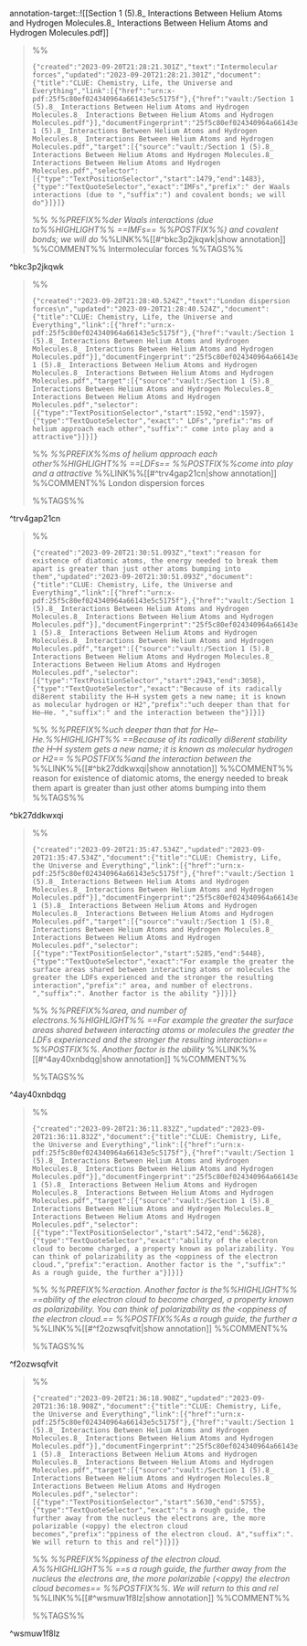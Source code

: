 annotation-target::![[Section 1 (5).8_ Interactions Between Helium Atoms and Hydrogen Molecules.8_ Interactions Between Helium Atoms and Hydrogen Molecules.pdf]]

>%%
>```annotation-json
>{"created":"2023-09-20T21:28:21.301Z","text":"Intermolecular forces","updated":"2023-09-20T21:28:21.301Z","document":{"title":"CLUE: Chemistry, Life, the Universe and Everything","link":[{"href":"urn:x-pdf:25f5c80ef024340964a66143e5c5175f"},{"href":"vault:/Section 1 (5).8_ Interactions Between Helium Atoms and Hydrogen Molecules.8_ Interactions Between Helium Atoms and Hydrogen Molecules.pdf"}],"documentFingerprint":"25f5c80ef024340964a66143e5c5175f"},"uri":"vault:/Section 1 (5).8_ Interactions Between Helium Atoms and Hydrogen Molecules.8_ Interactions Between Helium Atoms and Hydrogen Molecules.pdf","target":[{"source":"vault:/Section 1 (5).8_ Interactions Between Helium Atoms and Hydrogen Molecules.8_ Interactions Between Helium Atoms and Hydrogen Molecules.pdf","selector":[{"type":"TextPositionSelector","start":1479,"end":1483},{"type":"TextQuoteSelector","exact":"IMFs","prefix":" der Waals interactions (due to ","suffix":") and covalent bonds; we will do"}]}]}
>```
>%%
>*%%PREFIX%%der Waals interactions (due to%%HIGHLIGHT%% ==IMFs== %%POSTFIX%%) and covalent bonds; we will do*
>%%LINK%%[[#^bkc3p2jkqwk|show annotation]]
>%%COMMENT%%
>Intermolecular forces
>%%TAGS%%
>
^bkc3p2jkqwk


>%%
>```annotation-json
>{"created":"2023-09-20T21:28:40.524Z","text":"London dispersion forces\n","updated":"2023-09-20T21:28:40.524Z","document":{"title":"CLUE: Chemistry, Life, the Universe and Everything","link":[{"href":"urn:x-pdf:25f5c80ef024340964a66143e5c5175f"},{"href":"vault:/Section 1 (5).8_ Interactions Between Helium Atoms and Hydrogen Molecules.8_ Interactions Between Helium Atoms and Hydrogen Molecules.pdf"}],"documentFingerprint":"25f5c80ef024340964a66143e5c5175f"},"uri":"vault:/Section 1 (5).8_ Interactions Between Helium Atoms and Hydrogen Molecules.8_ Interactions Between Helium Atoms and Hydrogen Molecules.pdf","target":[{"source":"vault:/Section 1 (5).8_ Interactions Between Helium Atoms and Hydrogen Molecules.8_ Interactions Between Helium Atoms and Hydrogen Molecules.pdf","selector":[{"type":"TextPositionSelector","start":1592,"end":1597},{"type":"TextQuoteSelector","exact":" LDFs","prefix":"ms of helium approach each other","suffix":" come into play and a attractive"}]}]}
>```
>%%
>*%%PREFIX%%ms of helium approach each other%%HIGHLIGHT%% ==LDFs== %%POSTFIX%%come into play and a attractive*
>%%LINK%%[[#^trv4gap21cn|show annotation]]
>%%COMMENT%%
>London dispersion forces
>
>%%TAGS%%
>
^trv4gap21cn


>%%
>```annotation-json
>{"created":"2023-09-20T21:30:51.093Z","text":"reason for existence of diatomic atoms, the energy needed to break them apart is greater than just other atoms bumping into them","updated":"2023-09-20T21:30:51.093Z","document":{"title":"CLUE: Chemistry, Life, the Universe and Everything","link":[{"href":"urn:x-pdf:25f5c80ef024340964a66143e5c5175f"},{"href":"vault:/Section 1 (5).8_ Interactions Between Helium Atoms and Hydrogen Molecules.8_ Interactions Between Helium Atoms and Hydrogen Molecules.pdf"}],"documentFingerprint":"25f5c80ef024340964a66143e5c5175f"},"uri":"vault:/Section 1 (5).8_ Interactions Between Helium Atoms and Hydrogen Molecules.8_ Interactions Between Helium Atoms and Hydrogen Molecules.pdf","target":[{"source":"vault:/Section 1 (5).8_ Interactions Between Helium Atoms and Hydrogen Molecules.8_ Interactions Between Helium Atoms and Hydrogen Molecules.pdf","selector":[{"type":"TextPositionSelector","start":2943,"end":3058},{"type":"TextQuoteSelector","exact":"Because of its radically di8erent stability the H–H system gets a new name; it is known as molecular hydrogen or H2","prefix":"uch deeper than that for He–He. ","suffix":" and the interaction between the"}]}]}
>```
>%%
>*%%PREFIX%%uch deeper than that for He–He.%%HIGHLIGHT%% ==Because of its radically di8erent stability the H–H system gets a new name; it is known as molecular hydrogen or H2== %%POSTFIX%%and the interaction between the*
>%%LINK%%[[#^bk27ddkwxqi|show annotation]]
>%%COMMENT%%
>reason for existence of diatomic atoms, the energy needed to break them apart is greater than just other atoms bumping into them
>%%TAGS%%
>
^bk27ddkwxqi


>%%
>```annotation-json
>{"created":"2023-09-20T21:35:47.534Z","updated":"2023-09-20T21:35:47.534Z","document":{"title":"CLUE: Chemistry, Life, the Universe and Everything","link":[{"href":"urn:x-pdf:25f5c80ef024340964a66143e5c5175f"},{"href":"vault:/Section 1 (5).8_ Interactions Between Helium Atoms and Hydrogen Molecules.8_ Interactions Between Helium Atoms and Hydrogen Molecules.pdf"}],"documentFingerprint":"25f5c80ef024340964a66143e5c5175f"},"uri":"vault:/Section 1 (5).8_ Interactions Between Helium Atoms and Hydrogen Molecules.8_ Interactions Between Helium Atoms and Hydrogen Molecules.pdf","target":[{"source":"vault:/Section 1 (5).8_ Interactions Between Helium Atoms and Hydrogen Molecules.8_ Interactions Between Helium Atoms and Hydrogen Molecules.pdf","selector":[{"type":"TextPositionSelector","start":5285,"end":5448},{"type":"TextQuoteSelector","exact":"For example the greater the surface areas shared between interacting atoms or molecules the greater the LDFs experienced and the stronger the resulting interaction","prefix":" area, and number of electrons. ","suffix":". Another factor is the ability "}]}]}
>```
>%%
>*%%PREFIX%%area, and number of electrons.%%HIGHLIGHT%% ==For example the greater the surface areas shared between interacting atoms or molecules the greater the LDFs experienced and the stronger the resulting interaction== %%POSTFIX%%. Another factor is the ability*
>%%LINK%%[[#^4ay40xnbdqg|show annotation]]
>%%COMMENT%%
>
>%%TAGS%%
>
^4ay40xnbdqg


>%%
>```annotation-json
>{"created":"2023-09-20T21:36:11.832Z","updated":"2023-09-20T21:36:11.832Z","document":{"title":"CLUE: Chemistry, Life, the Universe and Everything","link":[{"href":"urn:x-pdf:25f5c80ef024340964a66143e5c5175f"},{"href":"vault:/Section 1 (5).8_ Interactions Between Helium Atoms and Hydrogen Molecules.8_ Interactions Between Helium Atoms and Hydrogen Molecules.pdf"}],"documentFingerprint":"25f5c80ef024340964a66143e5c5175f"},"uri":"vault:/Section 1 (5).8_ Interactions Between Helium Atoms and Hydrogen Molecules.8_ Interactions Between Helium Atoms and Hydrogen Molecules.pdf","target":[{"source":"vault:/Section 1 (5).8_ Interactions Between Helium Atoms and Hydrogen Molecules.8_ Interactions Between Helium Atoms and Hydrogen Molecules.pdf","selector":[{"type":"TextPositionSelector","start":5472,"end":5628},{"type":"TextQuoteSelector","exact":"ability of the electron cloud to become charged, a property known as polarizability. You can think of polarizability as the <oppiness of the electron cloud.","prefix":"eraction. Another factor is the ","suffix":" As a rough guide, the further a"}]}]}
>```
>%%
>*%%PREFIX%%eraction. Another factor is the%%HIGHLIGHT%% ==ability of the electron cloud to become charged, a property known as polarizability. You can think of polarizability as the <oppiness of the electron cloud.== %%POSTFIX%%As a rough guide, the further a*
>%%LINK%%[[#^f2ozwsqfvit|show annotation]]
>%%COMMENT%%
>
>%%TAGS%%
>
^f2ozwsqfvit


>%%
>```annotation-json
>{"created":"2023-09-20T21:36:18.908Z","updated":"2023-09-20T21:36:18.908Z","document":{"title":"CLUE: Chemistry, Life, the Universe and Everything","link":[{"href":"urn:x-pdf:25f5c80ef024340964a66143e5c5175f"},{"href":"vault:/Section 1 (5).8_ Interactions Between Helium Atoms and Hydrogen Molecules.8_ Interactions Between Helium Atoms and Hydrogen Molecules.pdf"}],"documentFingerprint":"25f5c80ef024340964a66143e5c5175f"},"uri":"vault:/Section 1 (5).8_ Interactions Between Helium Atoms and Hydrogen Molecules.8_ Interactions Between Helium Atoms and Hydrogen Molecules.pdf","target":[{"source":"vault:/Section 1 (5).8_ Interactions Between Helium Atoms and Hydrogen Molecules.8_ Interactions Between Helium Atoms and Hydrogen Molecules.pdf","selector":[{"type":"TextPositionSelector","start":5630,"end":5755},{"type":"TextQuoteSelector","exact":"s a rough guide, the further away from the nucleus the electrons are, the more polarizable (<oppy) the electron cloud becomes","prefix":"ppiness of the electron cloud. A","suffix":". We will return to this and rel"}]}]}
>```
>%%
>*%%PREFIX%%ppiness of the electron cloud. A%%HIGHLIGHT%% ==s a rough guide, the further away from the nucleus the electrons are, the more polarizable (<oppy) the electron cloud becomes== %%POSTFIX%%. We will return to this and rel*
>%%LINK%%[[#^wsmuw1f8lz|show annotation]]
>%%COMMENT%%
>
>%%TAGS%%
>
^wsmuw1f8lz
